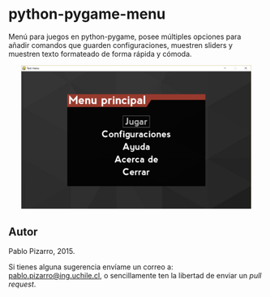 # python-pygame-menu
Menú para juegos en python-pygame, posee múltiples opciones para añadir comandos que guarden configuraciones, muestren sliders y muestren texto formateado de forma rápida y cómoda.

<p align="center">
<img src="https://raw.githubusercontent.com/ppizarror/ppizarror.github.io/master/resources/images/python-pygame-menu/image.PNG" width="90%px">
</p>

## Autor
Pablo Pizarro, 2015.

Si tienes alguna sugerencia envíame un correo a: [pablo.pizarro@ing.uchile.cl](mailto:pablo.pizarro@ing.uchile.cl), o sencillamente ten la libertad de enviar un _pull request_.